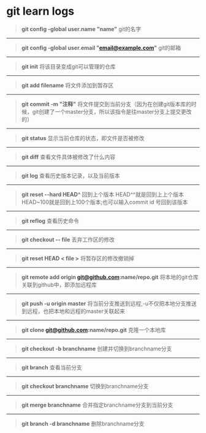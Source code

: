 # git learn logs 
>**git config -global user.name "name"**
git的名字
---
>**git config -global user.email "email@example.com"**
git的邮箱
---
>**git init**
将该目录变成git可以管理的仓库
---
>**git add filename**
将文件添加到暂存区
---
>**git commit -m "注释"**
将文件提交到当前分支（因为在创建git版本库的时候，git创建了一个master分支，所以该指令是往master分支上提交更改的）
---
>**git status**
显示当前仓库的状态，即文件是否被修改
---
>**git diff**
查看文件具体被修改了什么内容
---
>**git log**
查看历史版本记录，以及当前版本
---
>**git reset --hard HEAD^**
回到上个版本 HEAD^^就是回到上上个版本 HEAD~100就是回到上100个版本;也可以输入commit id 号回到该版本
---
>**git reflog**
查看历史命令
---
>**git checkout -- file**
丢弃工作区的修改
---
>**git reset HEAD < file >**
将暂存区的修改撤销掉
---
>**git remote add origin git@github.com:name/repo.git**
将本地的git仓库关联到github中，即添加远程库
---
>**git push -u origin master**
将当前分支推送到远程,-u不仅把本地分支推送到远程，也把本地和远程的master关联起来
---
>**git clone git@github.com:name/repo.git**
克隆一个本地库
---
>**git checkout -b branchname**
创建并切换到branchname分支
---
>**git branch**
查看当前分支
---
>**git checkout branchname**
切换到branchname分支
---
>**git merge branchname**
合并指定branchname分支到当前分支
---
>**git branch -d branchname**
删除branchname分支
